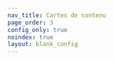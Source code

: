 ```yaml
---
nav_title: Cartes de contenu
page_order: 3
config_only: true
noindex: true
layout: blank_config
---
```

